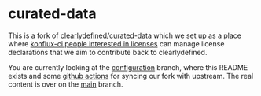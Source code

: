 # curated-data

This is a fork of [clearlydefined/curated-data](https://github.com/clearlydefined/curated-data) which we set up as a place where [konflux-ci people interested in licenses](https://github.com/orgs/konflux-ci/teams/license-people) can manage license declarations that we aim to contribute back to clearlydefined.

You are currently looking at the [configuration](https://github.com/konflux-ci/curated-data/tree/configuration) branch, where this README exists and some [github actions](https://github.com/konflux-ci/curated-data/tree/configuration/.github/) for syncing our fork with upstream. The real content is over on the [main](https://github.com/konflux-ci/curated-data/tree/main) branch.
